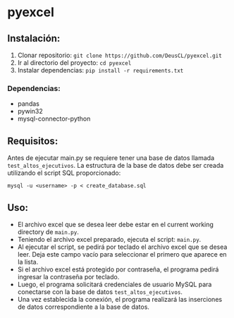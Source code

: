 # pyexcel

## Instalación:
1) Clonar repositorio: `git clone https://github.com/DeusCL/pyexcel.git`
2) Ir al directorio del proyecto: `cd pyexcel`
3) Instalar dependencias: `pip install -r requirements.txt`

### Dependencias:
- pandas
- pywin32
- mysql-connector-python

## Requisitos:
Antes de ejecutar main.py se requiere tener una base de datos llamada `test_altos_ejecutivos`. La estructura de la base de datos debe ser creada utilizando el script SQL proporcionado:
```bach
mysql -u <username> -p < create_database.sql
```
## Uso:
- El archivo excel que se desea leer debe estar en el current working directory de `main.py`.
- Teniendo el archivo excel preparado, ejecuta el script: `main.py`.
- Al ejecutar el script, se pedirá por teclado el archivo excel que se desea leer. Deja este campo vacío para seleccionar el primero que aparece en la lista.
- Si el archivo excel está protegido por contraseña, el programa pedirá ingresar la contraseña por teclado.
- Luego, el programa solicitará credenciales de usuario MySQL para conectarse con la base de datos `test_altos_ejecutivos`.
- Una vez establecida la conexión, el programa realizará las inserciones de datos correspondiente a la base de datos.

